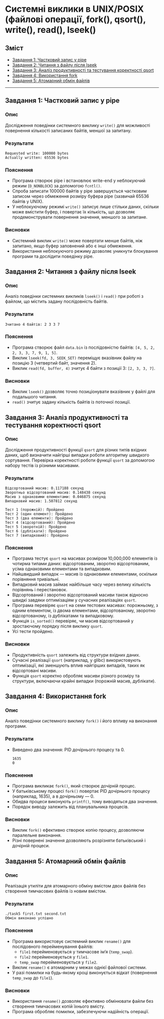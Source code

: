 # Системні виклики в UNIX/POSIX (файлові операції, fork(), qsort(), write(), read(), lseek()

## Зміст
- [Завдання 1: Частковий запис у pipe](#завдання-1-частковий-запис-у-pipe)
- [Завдання 2: Читання з файлу після lseek](#завдання-2-читання-з-файлу-після-lseek)
- [Завдання 3: Аналіз продуктивності та тестування коректності qsort](#завдання-3-аналіз-продуктивності-та-тестування-коректності-qsort)
- [Завдання 4: Використання fork](#завдання-4-використання-fork)
- [Завдання 5: Атомарний обмін файлів](#завдання-5-атомарний-обмін-файлів)

---

## Завдання 1: Частковий запис у pipe

### Опис
Дослідження поведінки системного виклику `write()` для можливості повернення кількості записаних байтів, меншої за запитану.

### Результати
  ```
  Requested write: 100000 bytes
  Actually written: 65536 bytes
  ```

### Пояснення
- Програма створює pipe і встановлює write-end у неблокуючий режим (`O_NONBLOCK`) за допомогою `fcntl()`.
- Спроба записати 100000 байтів у pipe завершується частковим записом через обмеження розміру буфера pipe (зазвичай 65536 байтів у UNIX).
- У неблокуючому режимі `write()` записує лише стільки даних, скільки може вмістити буфер, і повертає їх кількість, що дозволяє продемонструвати повернення значення, меншого за запитане.

### Висновки
- Системний виклик `write()` може повертати менше байтів, ніж запитано, якщо буфер заповнений або є інші обмеження.
- Використання неблокуючого режиму дозволяє уникнути блокування програми та дослідити поведінку pipe.

## Завдання 2: Читання з файлу після lseek

### Опис
Аналіз поведінки системних викликів `lseek()` і `read()` при роботі з файлом, що містить задану послідовність байтів.

### Результати
  ```
  Зчитано 4 байтів: 2 3 3 7
  ```

### Пояснення
- Програма створює файл `data.bin` із послідовністю байтів: `[4, 5, 2, 2, 3, 3, 7, 9, 1, 5]`.
- Виклик `lseek(fd, 3, SEEK_SET)` переміщує вказівник файлу на позицію 3 (четвертий байт, значення 2).
- Виклик `read(fd, buffer, 4)` зчитує 4 байти з позиції 3: `[2, 3, 3, 7]`.

### Висновки
- Виклик `lseek()` дозволяє точно позиціонувати вказівник у файлі для подальшого читання.
- `read()` зчитує задану кількість байтів із поточної позиції.

## Завдання 3: Аналіз продуктивності та тестування коректності qsort

### Опис
Дослідження продуктивності функції `qsort` для різних типів вхідних даних, щоб визначити найгірші випадки роботи алгоритму швидкого сортування. Перевірка коректності роботи функції `qsort` за допомогою набору тестів із різними масивами.

### Результати
  ```
  Відсортований масив: 0.117188 секунд
  Зворотньо відсортований масив: 0.148438 секунд
  Масив з однаковими елементами: 0.046875 секунд
  Випадковий масив: 1.507812 секунд
  ```
  ```
  Тест 1 (порожній): Пройдено
  Тест 2 (один елемент): Пройдено
  Тест 3 (два елементи): Пройдено
  Тест 4 (відсортований): Пройдено
  Тест 5 (зворотній): Пройдено
  Тест 6 (дублікати): Пройдено
  Тест 7 (випадковий): Пройдено
  ```

### Пояснення
- Програма тестує `qsort` на масивах розміром 10,000,000 елементів із чотирма типами даних: відсортованим, зворотно відсортованим, усіма однаковими елементами та випадковим.
- Найшвидший випадок — масив із однаковими елементами, оскільки порівняння тривіальні.
- Випадковий масив займає найбільше часу через велику кількість порівнянь і перестановок.
- Відсортований і зворотно відсортований масиви також відносно швидкі завдяки оптимізаціям у сучасних реалізаціях `qsort`.
- Програма перевіряє `qsort` на семи тестових масивах: порожньому, з одним елементом, із двома елементами, відсортованому, зворотно відсортованому, із дублікатами та випадковому.
- Функція `is_sorted()` перевіряє, чи масив відсортований у зростаючому порядку після виклику `qsort`.
- Усі тести пройдено.

### Висновки
- Продуктивність `qsort` залежить від структури вхідних даних.
- Сучасні реалізації `qsort` (наприклад, у glibc) використовують оптимізації, які зменшують вплив найгірших випадків, таких як відсортовані масиви.
- Функція `qsort` коректно обробляє масиви різного розміру та структури, включаючи крайні випадки (порожній масив, дублікати).

## Завдання 4: Використання fork

### Опис
Аналіз поведінки системного виклику `fork()` і його впливу на виконання програми.

### Результати
- Виведено два значення: PID дочірнього процесу та 0.
  ```
  1635
  0
  ```

### Пояснення
- Програма викликає `fork()`, який створює дочірній процес.
- У батьківському процесі `fork()` повертає PID дочірнього процесу (наприклад, 1635), а в дочірньому — 0.
- Обидва процеси виконують `printf()`, тому виводяться два значення.
- Порядок виводу залежить від планувальника процесів.

### Висновки
- Виклик `fork()` ефективно створює копію процесу, дозволяючи паралельне виконання.
- Різні повернені значення дозволяють розрізняти батьківський і дочірній процеси.

## Завдання 5: Атомарний обмін файлів

### Опис
Реалізація утиліти для атомарного обміну вмістом двох файлів без створення тимчасових файлів із новим вмістом.

### Результати
  ```
  ./task5 first.txt second.txt
  Обмін виконано успішно
  ```

### Пояснення
- Програма використовує системний виклик `rename()` для послідовного перейменування файлів:
  - `file1` перейменовується у тимчасове ім’я (`temp_swap`).
  - `file2` перейменовується у `file1`.
  - `temp_swap` перейменовується у `file2`.
- Виклик `rename()` є атомарним у межах однієї файлової системи.
- У разі помилки на будь-якому кроці виконується відкат (повернення `temp_swap` до `file1`).

### Висновки
- Використання `rename()` дозволяє ефективно обмінювати файли без створення тимчасових копій їхнього вмісту.
- Програма обробляє помилки, забезпечуючи надійність операції.
